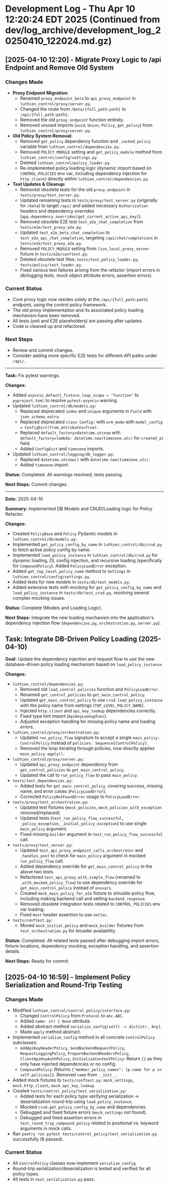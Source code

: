 # Development Log - Thu Apr 10 12:20:24 EDT 2025 (Continued from dev/log_archive/development_log_20250410_122024.md.gz)

## [2025-04-10 12:20] - Migrate Proxy Logic to /api Endpoint and Remove Old System

### Changes Made

- **Proxy Endpoint Migration:**
  - Renamed `proxy_endpoint_beta` to `api_proxy_endpoint` in `luthien_control/proxy/server.py`.
  - Changed the route from `/beta/{full_path:path}` to `/api/{full_path:path}`.
  - Removed the old `proxy_endpoint` function entirely.
  - Removed unused imports (`uuid`, `Union`, `Policy`, `get_policy`) from `luthien_control/proxy/server.py`.
- **Old Policy System Removal:**
  - Removed `get_policy` dependency function and `_cached_policy` variable from `luthien_control/dependencies.py`.
  - Removed `POLICY_MODULE` setting and `get_policy_module` method from `luthien_control/config/settings.py`.
  - Deleted `luthien_control/policy_loader.py`.
  - Re-implemented policy loading logic (dynamic import based on `CONTROL_POLICIES` env var, including dependency injection for `http_client`) directly within `luthien_control/dependencies.py`.
- **Test Updates & Cleanup:**
  - Removed obsolete tests for the old `proxy_endpoint` in `tests/proxy/test_server.py`.
  - Updated remaining tests in `tests/proxy/test_server.py` (originally for `/beta`) to target `/api/` and added necessary `Authorization` headers and dependency overrides (`app.dependency_overrides[get_current_active_api_key]`).
  - Removed obsolete E2E test `test_e2e_chat_completion` from `tests/e2e/test_proxy_e2e.py`.
  - Updated `test_e2e_beta_chat_completion` to `test_e2e_api_chat_completion`, targeting `/api/chat/completions` in `tests/e2e/test_proxy_e2e.py`.
  - Removed `POLICY_MODULE` setting from `live_local_proxy_server` fixture in `tests/e2e/conftest.py`.
  - Deleted obsolete test files: `tests/test_policy_loader.py`, `tests/policy/test_loader.py`.
  - Fixed various test failures arising from the refactor (import errors in db/logging tests, mock object attribute errors, assertion errors).

### Current Status

- Core proxy logic now resides solely at the `/api/{full_path:path}` endpoint, using the control policy framework.
- The old proxy implementation and its associated policy loading mechanism have been removed.
- All tests (unit and E2E placeholders) are passing after updates.
- Code is cleaned up and refactored.

### Next Steps

- Review and commit changes.
- Consider adding more specific E2E tests for different API paths under `/api/`.

---
**Task:** Fix pytest warnings.

**Changes:**

- Added `asyncio_default_fixture_loop_scope = "function"` to `pyproject.toml` to resolve `pytest-asyncio` warning.
- Updated `luthien_control/db/models.py`:
  - Replaced deprecated `index` and `unique` arguments in `Field` with `json_schema_extra`.
  - Replaced deprecated `class Config:` with `orm_mode` with `model_config = ConfigDict(from_attributes=True)`.
  - Replaced `default_factory=datetime.utcnow` with `default_factory=lambda: datetime.now(timezone.utc)` for `created_at` field.
  - Added `ConfigDict` and `timezone` imports.
- Updated `luthien_control/logging/db_logger.py`:
  - Replaced `datetime.utcnow()` with `datetime.now(timezone.utc)`.
  - Added `timezone` import.

**Status:** Completed. All warnings resolved, tests passing.

**Next Steps:** Commit changes.

---

**Date:** 2025-04-10

**Summary:** Implemented DB Models and CRUD/Loading logic for Policy Refactor.

**Changes:**
- Created `PolicyBase` and `Policy` Pydantic models in `luthien_control/db/models.py`.
- Implemented `get_policy_config_by_name` in `luthien_control/db/crud.py` to fetch active policy config by name.
- Implemented `load_policy_instance` in `luthien_control/db/crud.py` for dynamic loading, DI, config injection, and recursive loading (specifically for `CompoundPolicy`). Added `PolicyLoadError` exception.
- Added `get_top_level_policy_name` method to `Settings` in `luthien_control/config/settings.py`.
- Added tests for new models in `tests/db/test_models.py`.
- Added extensive tests with mocking for `get_policy_config_by_name` and `load_policy_instance` in `tests/db/test_crud.py`, resolving several complex mocking issues.

**Status:** Complete (Models and Loading Logic).

**Next Steps:** Integrate the new loading mechanism into the application's dependency injection flow (`dependencies.py`, `orchestration.py`, `server.py`).

## Task: Integrate DB-Driven Policy Loading (2025-04-10)

**Goal:** Update the dependency injection and request flow to use the new database-driven policy loading mechanism based on `load_policy_instance`.

**Changes:**
- `luthien_control/dependencies.py`:
  - Removed old `load_control_policies` function and `PolicyLoadError`.
  - Renamed `get_control_policies` to `get_main_control_policy`.
  - Updated `get_main_control_policy` to use `crud.load_policy_instance` with the policy name from settings (`TOP_LEVEL_POLICY_NAME`).
  - Injected `http_client` and `api_key_lookup` dependencies correctly.
  - Fixed type hint import (`ApiKeyLookupFunc`).
  - Adjusted exception handling for missing policy name and loading errors.
- `luthien_control/proxy/orchestration.py`:
  - Updated `run_policy_flow` signature to accept a single `main_policy: ControlPolicy` instead of `policies: Sequence[ControlPolicy]`.
  - Removed the loop iterating through policies, now directly applies `main_policy.apply()`.
- `luthien_control/proxy/server.py`:
  - Updated `api_proxy_endpoint` dependency from `get_control_policies` to `get_main_control_policy`.
  - Updated the call to `run_policy_flow` to pass `main_policy`.
- `tests/test_dependencies.py`:
  - Added tests for `get_main_control_policy`, covering success, missing name, and error cases (`PolicyLoadError`).
  - Corrected `PolicyNotFoundError` usage to `PolicyLoadError`.
- `tests/proxy/test_orchestration.py`:
  - Updated test fixtures (`mock_policies`, `mock_policies_with_exception` removed/replaced).
  - Updated tests (`test_run_policy_flow_successful`, `_policy_exception`, `_initial_policy_exception`) to use single `main_policy` argument.
  - Fixed missing `builder` argument in `test_run_policy_flow_successful` call.
- `tests/proxy/test_server.py`:
  - Updated `test_api_proxy_endpoint_calls_orchestrator` and `_handles_post` to check for `main_policy` argument in mocked `run_policy_flow` call.
  - Added dependency override for `get_main_control_policy` in the above two tests.
  - Refactored `test_api_proxy_with_simple_flow` (renamed to `_with_mocked_policy_flow`) to use dependency override for `get_main_control_policy` instead of `envvars`.
  - Created `mock_main_policy_for_e2e` fixture to simulate policy flow, including making backend call and setting `backend_response`.
  - Removed obsolete integration tests related to `CONTROL_POLICIES` env var loading.
  - Fixed `Host` header assertion to use `netloc`.
- `tests/conftest.py`:
  - Moved `mock_initial_policy` and `mock_builder` fixtures from `test_orchestration.py` for broader availability.

**Status:** Completed. All related tests passed after debugging import errors, fixture locations, dependency mocking, exception handling, and assertion details.

**Next Steps:** Ready for commit.

## [2025-04-10 16:59] - Implement Policy Serialization and Round-Trip Testing

### Changes Made
- Modified `luthien_control/control_policy/interface.py`:
    - Changed `ControlPolicy` from `Protocol` to `abc.ABC`.
    - Added `name: str | None` attribute.
    - Added abstract method `serialize_config(self) -> dict[str, Any]`.
    - Made `apply` method abstract.
- Implemented `serialize_config` method in all concrete `ControlPolicy` subclasses:
    - `AddApiKeyHeaderPolicy`, `SendBackendRequestPolicy`, `RequestLoggingPolicy`, `PrepareBackendHeadersPolicy`, `ClientApiKeyAuthPolicy`, `InitializeContextPolicy`: Return `{}` as they only have injected dependencies or no config.
    - `CompoundPolicy`: Returns `{"member_policy_names": [p.name for p in self.policies]}`. Removed `name` from `__init__`.
- Added mock fixtures to `tests/conftest.py`: `mock_settings`, `mock_http_client`, `mock_api_key_lookup`.
- Created `tests/control_policy/test_serialization.py`:
    - Added tests for each policy type verifying serialization -> deserialization round-trip using `load_policy_instance`.
    - Mocked `crud.get_policy_config_by_name` and dependencies.
    - Debugged and fixed fixture errors (`mock_settings` not found).
    - Debugged and fixed assertion errors in `test_round_trip_compound_policy` related to positional vs. keyword arguments in mock calls.
- Ran `poetry run pytest tests/control_policy/test_serialization.py` successfully (8 passed).

### Current Status
- All `ControlPolicy` classes now implement `serialize_config`.
- Round-trip serialization/deserialization is tested and verified for all policy types.
- All tests in `test_serialization.py` pass.
